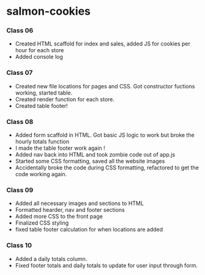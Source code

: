# salmon-cookies

### Class 06
- Created HTML scaffold for index and sales, added JS for cookies per hour for each store
- Added console log

### Class 07
- Created new file locations for pages and CSS. Got constructor fuctions working, started table.
- Created render function for each store.
- Created table footer\!

### Class 08
- Added form scaffold in HTML. Got basic JS logic to work but broke the hourly totals function
- I made the table footer work again \!
- Added nav back into HTML and took zombie code out of app.js
- Started some CSS formatting, saved all the website images
- Accidentally broke the code during CSS formatting, refactored to get the code working again.

### Class 09
- Added all necessary images and sections to HTML
- Formatted hearder, nav and footer sections
- Added more CSS to the front page
- Finalized CSS styling
- fixed table footer calculation for when locations are added

### Class 10
- Added a daily totals column.
- Fixed footer totals and daily totals to update for user input through form.
